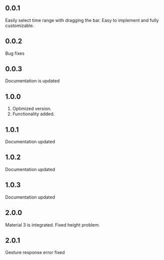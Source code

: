 ## 0.0.1

Easily select time range with dragging the bar. Easy to implement and fully customizable.


## 0.0.2

Bug fixes


## 0.0.3
Documentation is updated

## 1.0.0
1. Optimized version.
2. Functionality added.

## 1.0.1
Documentation updated

## 1.0.2
Documentation updated

## 1.0.3
Documentation updated

## 2.0.0
Material 3 is integrated.
Fixed height problem.

## 2.0.1
Gesture response error fixed